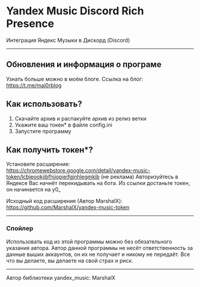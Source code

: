 # **Yandex Music Discord Rich Presence**
Интеграция Яндекс Музыки в Дискорд (Discord)

-----

## Обновления и информация о програме
Узнать больше можно в моём блоге.
Ссылка на блог: https://t.me/maj0rblog

## Как использовать?
1. Скачайте архив и распакуйте архив из релиз ветки
2. Укажите ваш токен* в файле config.ini
3. Запустите программу

## Как получить токен*?
Установите расширение: https://chromewebstore.google.com/detail/yandex-music-token/lcbjeookjibfhjjopieifgjnhlegmkib (не реклама)
Авторизуйтесь в Яндексе
Вас начнёт перекидывать на бота. Из ссылки достаньте токен, он начинается на y0_

Исходный код расширения (Автор MarshalX): https://github.com/MarshalX/yandex-music-token

-----

### Спойлер
Использовать код из этой программы можно без обязательного указания автора.
Автор данной программы не несёт ответственность за данные выших аккаунтов, он их не получает и никому не передаёт.
Все что вы делаете, вы делаете на свой страх и риск.

-----
Автор библиотеки yandex_music: MarshalX
